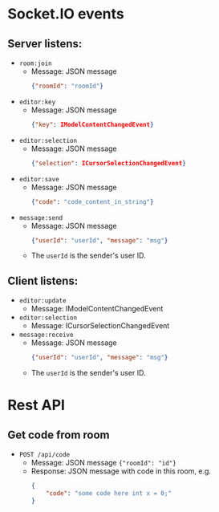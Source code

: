 # Socket.IO events

## Server listens:
- `room:join`
    - Message: JSON message
        ```json
        {"roomId": "roomId"}
        ```
- `editor:key`
    - Message: JSON message 
        ```json
        {"key": IModelContentChangedEvent}
        ```
- `editor:selection`
    - Message: JSON message 
        ```json
        {"selection": ICursorSelectionChangedEvent}
        ```
- `editor:save`
    - Message: JSON message
        ```json
        {"code": "code_content_in_string"}
        ```
- `message:send`
    - Message: JSON message
        ```json
        {"userId": "userId", "message": "msg"}
        ```
    - The `userId` is the sender's user ID.

## Client listens:
- `editor:update`
    - Message: IModelContentChangedEvent
- `editor:selection`
    - Message: ICursorSelectionChangedEvent
- `message:receive`
    - Message: JSON message
        ```json
        {"userId": "userId", "message": "msg"}
        ```
    - The `userId` is the sender's user ID.

# Rest API
## Get code from room
- `POST /api/code`
    - Message: JSON message `{"roomId": "id"}`
    - Response: JSON message with code in this room, e.g.
        ```json
        {
            "code": "some code here int x = 0;"
        }
        ```